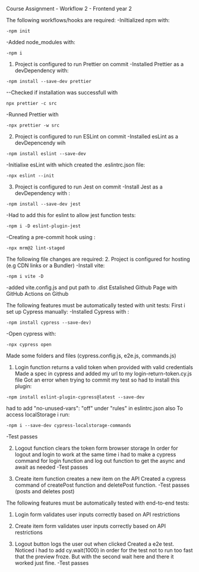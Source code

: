 Course Assignment - Workflow 2 - Frontend year 2

The following workflows/hooks are required:
-Iniltialized npm with:
```
-npm init
```

-Added node_modules with:
```
-npm i
```


1.	Project is configured to run Prettier on commit 
-Installed Prettier as a devDependency with: 
```
-npm install --save-dev prettier
```

--Checked if installation was successfull with 
```
npx prettier -c src
```

-Runned Prettier with 
```
-npx prettier -w src
```


2.	Project is configured to run ESLint on commit 
-Installed esLint as a devDepencendy wih 
```
-npm install eslint --save-dev
```

-Initialixe esLint with which created the .eslintrc.json file:
```
-npx eslint --init
```

3.	Project is configured to run Jest on commit 
-Install Jest as a devDependency with :
```
-npm install --save-dev jest
```

-Had to add this for eslint to allow jest function tests: 
```
-npm i -D eslint-plugin-jest
```

-Creating a pre-commit hook using :
```
-npx mrm@2 lint-staged
```


The following file changes are required:
2.	Project is configured for hosting (e.g CDN links or a Bundler)
-Install vite: 
```
-npm i vite -D
```
-added vite.config.js and put path to .dist
Estalished Github Page with GitHub Actions on Github


The following features must be automatically tested with unit tests:
First i set up Cypress manually:
-Installed Cypress with :
```
-npm install cypress --save-dev)
```

-Open cypress with:
```
-npx cypress open 
```
Made some folders and files (cypress.config.js, e2e.js, commands.js)


1.	Login function returns a valid token when provided with valid credentials
Made a spec in cypress and added my url to my login-return-token.cy.js file
Got an error when trying to commit my test so had to install this plugin:
```
-npm install eslint-plugin-cypress@latest --save-dev
```

had to add "no-unused-vars": "off" under "rules" in eslintrc.json also
To access localStorage i run:
```
-npm i --save-dev cypress-localstorage-commands
```
-Test passes


2.	Logout function clears the token form browser storage
In order for logout and login to work at the same time i
had to make a cypress command for login function and log out function to get the 
async and await as needed
-Test passes

3.	Create item function creates a new item on the API
Created a cypress command of createPost function and deletePost function.
-Test passes (posts and deletes post)





The following features must be automatically tested with end-to-end tests:
1.	Login form validates user inputs correctly based on API restrictions

2.	Create item form validates user inputs correctly based on API restrictions

3.	Logout button logs the user out when clicked
Created a e2e test. Noticed i had to add cy.wait(1000) in order for the test not to run too fast that the preview froze. But with the second wait here and there it worked just fine.
-Test passes
